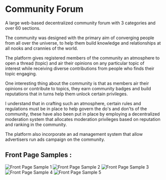 # Community Forum 
A large web-based decentralized community forum with 3 categories and over 60 sections.

The community was designed with the primary aim of converging people from all over the universe, to help them build knowledge and relationships at all nooks and crannies of the world.

The platform gives registered members of the community an atmosphere to open a thread (topic) and air their opinions on any particular topic of interest while receiving diverse contributions from people who finds their topic engaging.   

One interesting thing about the community is that as members air their opinions or contribute to topics, they earn community badges and build reputations that in turns help them unlock certain privileges.

I understand that in crafting such an atmosphere, certain rules and regulations must be in place to help govern the do's and don'ts of the community, these have also been put in place by employing a decentralized moderation system that allocates moderation privileges based on reputation and ranking in the community.

The platform also incorporate an ad management system that allow advertisers run ads campaign on the community.

## Front Page Samples :
<img src="https://github.com/euroadams/euroadams/blob/master/assets/public/work-samples/cf-fp-1.jpg" alt="Front Page Sample 1" width="auto" height="auto"/>

<img src="https://github.com/euroadams/euroadams/blob/master/assets/public/work-samples/cf-fp-2.jpg" alt="Front Page Sample 2" width="auto" height="auto"/>

<img src="https://github.com/euroadams/euroadams/blob/master/assets/public/work-samples/cf-fp-3.jpg" alt="Front Page Sample 3" width="auto" height="auto"/>

<img src="https://github.com/euroadams/euroadams/blob/master/assets/public/work-samples/cf-fp-4.jpg" alt="Front Page Sample 4" width="auto" height="auto"/>

<img src="https://github.com/euroadams/euroadams/blob/master/assets/public/work-samples/cf-fp-5.jpg" alt="Front Page Sample 5" width="auto" height="auto"/>
